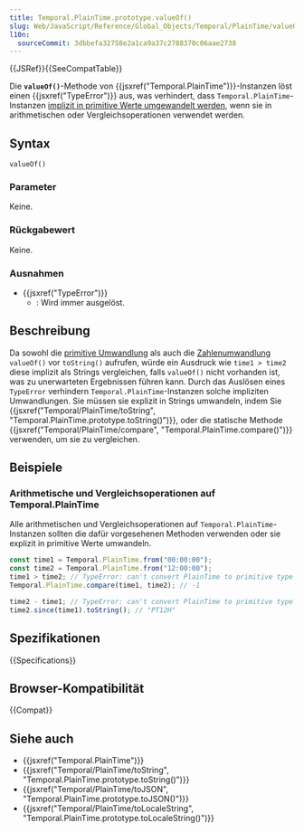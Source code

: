 ```yaml
---
title: Temporal.PlainTime.prototype.valueOf()
slug: Web/JavaScript/Reference/Global_Objects/Temporal/PlainTime/valueOf
l10n:
  sourceCommit: 3dbbefa32758e2a1ca9a37c2788370c06aae2738
---
```


{{JSRef}}{{SeeCompatTable}}

Die **`valueOf()`**-Methode von {{jsxref("Temporal.PlainTime")}}-Instanzen löst einen {{jsxref("TypeError")}} aus, was verhindert, dass `Temporal.PlainTime`-Instanzen [implizit in primitive Werte umgewandelt werden](/de/docs/Web/JavaScript/Guide/Data_structures#primitive_coercion), wenn sie in arithmetischen oder Vergleichsoperationen verwendet werden.

## Syntax

```js-nolint
valueOf()
```

### Parameter

Keine.

### Rückgabewert

Keine.

### Ausnahmen

- {{jsxref("TypeError")}}
  - : Wird immer ausgelöst.

## Beschreibung

Da sowohl die [primitive Umwandlung](/de/docs/Web/JavaScript/Guide/Data_structures#primitive_coercion) als auch die [Zahlenumwandlung](/de/docs/Web/JavaScript/Reference/Global_Objects/Number#number_coercion) `valueOf()` vor `toString()` aufrufen, würde ein Ausdruck wie `time1 > time2` diese implizit als Strings vergleichen, falls `valueOf()` nicht vorhanden ist, was zu unerwarteten Ergebnissen führen kann. Durch das Auslösen eines `TypeError` verhindern `Temporal.PlainTime`-Instanzen solche impliziten Umwandlungen. Sie müssen sie explizit in Strings umwandeln, indem Sie {{jsxref("Temporal/PlainTime/toString", "Temporal.PlainTime.prototype.toString()")}}, oder die statische Methode {{jsxref("Temporal/PlainTime/compare", "Temporal.PlainTime.compare()")}} verwenden, um sie zu vergleichen.

## Beispiele

### Arithmetische und Vergleichsoperationen auf Temporal.PlainTime

Alle arithmetischen und Vergleichsoperationen auf `Temporal.PlainTime`-Instanzen sollten die dafür vorgesehenen Methoden verwenden oder sie explizit in primitive Werte umwandeln.

```js
const time1 = Temporal.PlainTime.from("00:00:00");
const time2 = Temporal.PlainTime.from("12:00:00");
time1 > time2; // TypeError: can't convert PlainTime to primitive type
Temporal.PlainTime.compare(time1, time2); // -1

time2 - time1; // TypeError: can't convert PlainTime to primitive type
time2.since(time1).toString(); // "PT12H"
```

## Spezifikationen

{{Specifications}}

## Browser-Kompatibilität

{{Compat}}

## Siehe auch

- {{jsxref("Temporal.PlainTime")}}
- {{jsxref("Temporal/PlainTime/toString", "Temporal.PlainTime.prototype.toString()")}}
- {{jsxref("Temporal/PlainTime/toJSON", "Temporal.PlainTime.prototype.toJSON()")}}
- {{jsxref("Temporal/PlainTime/toLocaleString", "Temporal.PlainTime.prototype.toLocaleString()")}}
